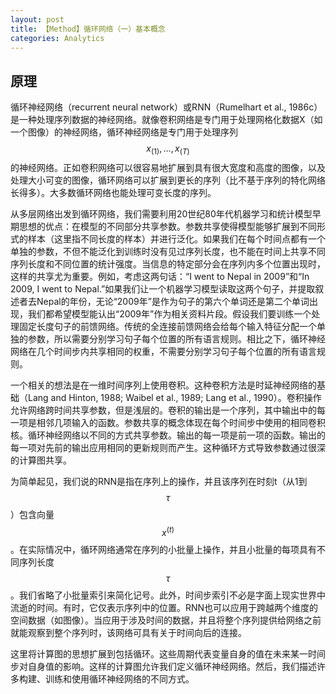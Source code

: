 ```yaml
---
layout: post
title: 【Method】循环网络（一）基本概念
categories: Analytics
---
```


## 原理

循环神经网络（recurrent neural network）或RNN（Rumelhart et al., 1986c）是一种处理序列数据的神经网络。就像卷积网络是专门用于处理网格化数据X（如一个图像）的神经网络，循环神经网络是专门用于处理序列$$x_{(1)}, ..., x_{(T)}$$的神经网络。正如卷积网络可以很容易地扩展到具有很大宽度和高度的图像，以及处理大小可变的图像，循环网络可以扩展到更长的序列（比不基于序列的特化网络长得多）。大多数循环网络也能处理可变长度的序列。

从多层网络出发到循环网络，我们需要利用20世纪80年代机器学习和统计模型早期思想的优点：在模型的不同部分共享参数。参数共享使得模型能够扩展到不同形式的样本（这里指不同长度的样本）并进行泛化。如果我们在每个时间点都有一个单独的参数，不但不能泛化到训练时没有见过序列长度，也不能在时间上共享不同序列长度和不同位置的统计强度。当信息的特定部分会在序列内多个位置出现时，这样的共享尤为重要。例如，考虑这两句话：“I went to Nepal in 2009”和“In 2009, I went to Nepal.”如果我们让一个机器学习模型读取这两个句子，并提取叙述者去Nepal的年份，无论“2009年”是作为句子的第六个单词还是第二个单词出现，我们都希望模型能认出“2009年”作为相关资料片段。假设我们要训练一个处理固定长度句子的前馈网络。传统的全连接前馈网络会给每个输入特征分配一个单独的参数，所以需要分别学习句子每个位置的所有语言规则。相比之下，循环神经网络在几个时间步内共享相同的权重，不需要分别学习句子每个位置的所有语言规则。

一个相关的想法是在一维时间序列上使用卷积。这种卷积方法是时延神经网络的基础（Lang and Hinton, 1988; Waibel et al., 1989; Lang et al., 1990）。卷积操作允许网络跨时间共享参数，但是浅层的。卷积的输出是一个序列，其中输出中的每一项是相邻几项输入的函数。参数共享的概念体现在每个时间步中使用的相同卷积核。循环神经网络以不同的方式共享参数。输出的每一项是前一项的函数。输出的每一项对先前的输出应用相同的更新规则而产生。这种循环方式导致参数通过很深的计算图共享。

为简单起见，我们说的RNN是指在序列上的操作，并且该序列在时刻t（从1到$$\tau$$）包含向量$$x^{(t)}$$。在实际情况中，循环网络通常在序列的小批量上操作，并且小批量的每项具有不同序列长度$$\tau$$。我们省略了小批量索引来简化记号。此外，时间步索引不必是字面上现实世界中流逝的时间。有时，它仅表示序列中的位置。RNN也可以应用于跨越两个维度的空间数据（如图像）。当应用于涉及时间的数据，并且将整个序列提供给网络之前就能观察到整个序列时，该网络可具有关于时间向后的连接。

这里将计算图的思想扩展到包括循环。这些周期代表变量自身的值在未来某一时间步对自身值的影响。这样的计算图允许我们定义循环神经网络。然后，我们描述许多构建、训练和使用循环神经网络的不同方式。